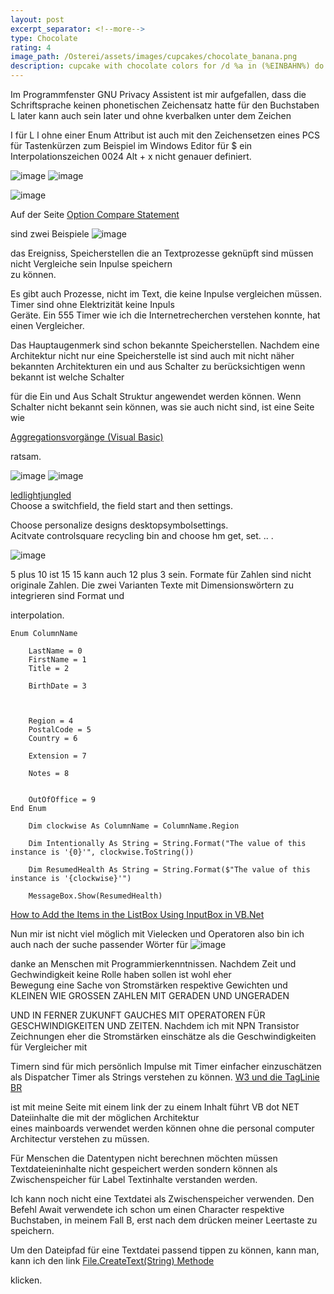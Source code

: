 ```yaml
---
layout: post
excerpt_separator: <!--more-->
type: Chocolate
rating: 4
image_path: /Osterei/assets/images/cupcakes/chocolate_banana.png
description: cupcake with chocolate colors for /d %a in (%EINBAHN%) do dir /b %a
---
```

Im Programmfenster GNU Privacy Assistent ist mir aufgefallen, dass die Schriftsprache keinen phonetischen
Zeichensatz hatte für den Buchstaben L later kann auch sein Iater und ohne kverbalken unter dem Zeichen

I für L l ohne einer Enum Attribut <Flag> ist auch mit den Zeichensetzen eines PCS für Tastenkürzen
    zum Beispiel im Windows Editor für $ ein Interpolationszeichen 0024 Alt + x nicht genauer definiert.
    
    

![image](https://user-images.githubusercontent.com/75255909/187084698-070aa813-68c2-48e5-a69c-e86f1e978516.png)
![image](https://user-images.githubusercontent.com/75255909/187084992-ad7846ee-ca86-4359-9f31-ace9bdc1f56c.png)

![image](https://user-images.githubusercontent.com/75255909/187085109-b356c236-d22a-4a94-9be7-5862f3bff947.png)

Auf der Seite [Option Compare Statement](https://docs.microsoft.com/en-us/dotnet/visual-basic/language-reference/statements/option-compare-statement)
<br>

sind zwei Beispiele
![image](https://user-images.githubusercontent.com/75255909/186460929-ef6b11a9-24e2-48de-837c-c238be8a3b5b.png)

das Ereigniss, Speicherstellen die an Textprozesse geknüpft sind müssen nicht Vergleiche sein Inpulse speichern<br>
zu können.

Es gibt auch Prozesse, nicht im Text, die keine Inpulse vergleichen müssen. Timer sind ohne Elektrizität keine Inpuls<br>
Geräte. Ein 555 Timer wie ich die Internetrecherchen verstehen konnte, hat einen Vergleicher.

Das Hauptaugenmerk sind schon bekannte Speicherstellen. Nachdem eine Architektur nicht nur eine Speicherstelle ist sind
auch mit nicht näher bekannten Architekturen ein und aus Schalter zu berücksichtigen wenn bekannt ist welche Schalter<br>

für die Ein und Aus Schalt Struktur angewendet werden können.
Wenn Schalter nicht bekannt sein können, was sie auch nicht sind, ist eine Seite wie

[Aggregationsvorgänge (Visual Basic)](https://docs.microsoft.com/de-de/dotnet/visual-basic/programming-guide/concepts/linq/aggregation-operations)
<br>

ratsam.

![image](https://user-images.githubusercontent.com/75255909/186897614-6ff694d0-aa60-43c3-8d58-c594b4a8e62f.png)
![image](https://user-images.githubusercontent.com/75255909/186897646-4a91cc6d-aad1-40c4-bbbf-7485339da9d2.png)

[ledlightjungled](https://stackoverflow.com/users/3720234/ledlightjungled)<br>
Choose a switchfield, the field start and then settings.

Choose personalize designs desktopsymbolsettings.<br>
Acitvate controlsquare recycling bin and choose hm get, set. .. .

![image](https://user-images.githubusercontent.com/75255909/186898710-b19e0ade-6760-46a2-b702-7b5807c81855.png)

5 plus 10 ist 15 15 kann auch 12 plus 3 sein.
Formate für Zahlen sind nicht originale Zahlen. Die zwei Varianten Texte mit Dimensionswörtern zu integrieren sind Format und<br>

interpolation.
    
    Enum ColumnName

        LastName = 0
        FirstName = 1
        Title = 2

        BirthDate = 3



        Region = 4
        PostalCode = 5
        Country = 6

        Extension = 7

        Notes = 8


        OutOfOffice = 9
    End Enum
    
        Dim clockwise As ColumnName = ColumnName.Region

        Dim Intentionally As String = String.Format("The value of this instance is '{0}'", clockwise.ToString())

        Dim ResumedHealth As String = String.Format($"The value of this instance is '{clockwise}'")

        MessageBox.Show(ResumedHealth)
        
[How to Add the Items in the ListBox Using InputBox in VB.Net](https://www.sourcecodester.com/tutorials/visual-basic-net/7154/how-add-items-listbox-using-inputbox-vbnet.html)

Nun mir ist nicht viel möglich mit Vielecken und Operatoren also bin ich auch nach der suche passender Wörter für
![image](https://user-images.githubusercontent.com/75255909/186511473-83f7c469-70f3-4491-b08b-2e08c4a0e5e6.png)

danke an Menschen mit Programmierkenntnissen. Nachdem Zeit und Gechwindigkeit keine Rolle haben sollen ist wohl eher<br>
Bewegung eine Sache von Stromstärken respektive Gewichten und KLEINEN WIE GROSSEN ZAHLEN MIT GERADEN UND UNGERADEN

UND IN FERNER ZUKUNFT GAUCHES MIT OPERATOREN FÜR GESCHWINDIGKEITEN UND ZEITEN.
Nachdem ich mit NPN Transistor Zeichnungen eher die Stromstärken einschätze als die Geschwindigkeiten für Vergleicher mit<br>

Timern sind für mich persönlich Impulse mit Timer einfacher einzuschätzen als Dispatcher Timer als Strings verstehen zu können.
[W3 und die TagLinie BR](https://ledlightjungledstefan.github.io/Osterei/)

ist mit meine Seite mit einem link der zu einem Inhalt führt VB dot NET Dateiinhalte die mit der möglichen Architektur<br>
eines mainboards verwendet werden können ohne die personal computer Architectur verstehen zu müssen.

Für Menschen die Datentypen nicht berechnen möchten müssen Textdateieninhalte nicht gespeichert werden sondern können
als Zwischenspeicher für Label Textinhalte verstanden werden.

Ich kann noch nicht eine Textdatei als Zwischenspeicher verwenden. Den Befehl Await verwendete ich schon um einen Character
respektive Buchstaben, in meinem Fall B, erst nach dem drücken meiner Leertaste zu speichern.

Um den Dateipfad für eine Textdatei passend tippen zu können, kann man, kann ich den link
[File.CreateText(String) Methode](https://docs.microsoft.com/de-at/dotnet/api/system.io.file.createtext?view=net-6.0)

klicken.
